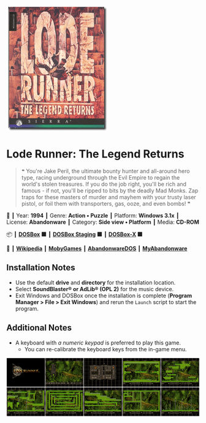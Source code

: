 ![](Thumbnail.png 'application-thumbnail')

# Lode Runner: The Legend Returns

> ❝ You're Jake Peril, the ultimate bounty hunter and all-around hero type, racing underground through the Evil Empire to regain the world's stolen treasures. If you do the job right, you'll be rich and famous - if not, you'll be ripped to bits by the deadly Mad Monks. Zap traps for these masters of murder and mayhem with your trusty laser pistol, or foil them with transporters, gas, ooze, and even bombs! ❞
>

📌 ┃ Year: **1994** ┃ Genre: **Action • Puzzle** ┃ Platform: **Windows 3.1x** ┃ License: **Abandonware** ┃ Category: **Side view • Platform** ┃ Media: **CD-ROM** 

📦 ┃ **[DOSBox](https://www.dosbox.com/) 🟩** ┃ **[DOSBox Staging](https://dosbox-staging.github.io/) 🟩** ┃ **[DOSBox-X](https://dosbox-x.com/) 🟩** 

📎 ┃ **[Wikipedia](https://en.wikipedia.org/wiki/Lode_Runner:_The_Legend_Returns)** ┃ **[MobyGames](https://www.mobygames.com/game/1131/lode-runner-the-legend-returns/)** ┃ **[AbandonwareDOS](https://www.abandonwaredos.com/abandonware-game.php?abandonware=Lode+Runner%3A+The+Legend+Returns&gid=1835)** ┃ **[MyAbandonware](https://www.myabandonware.com/game/lode-runner-the-legend-returns-2wy)** 

## Installation Notes
- Use the default **drive** and **directory** for the installation location.
- Select **SoundBlaster® or AdLib® (OPL 2)** for the music device.
- Exit Windows and DOSBox once the installation is complete (**Program Manager > File > Exit Windows**) and rerun the `Launch` script to start the program.

## Additional Notes
- A keyboard with *a numeric keypad* is preferred to play this game.
  - You can re-calibrate the keyboard keys from the in-game menu.

![](Montage.png 'Lode Runner: The Legend Returns')

